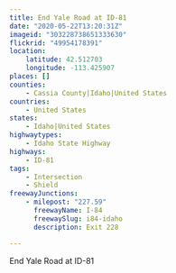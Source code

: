 ```yaml
---
title: End Yale Road at ID-81
date: "2020-05-22T13:20:31Z"
imageid: "303228738651333630"
flickrid: "49954178391"
location:
    latitude: 42.512703
    longitude: -113.425907
places: []
counties:
    - Cassia County|Idaho|United States
countries:
    - United States
states:
    - Idaho|United States
highwaytypes:
    - Idaho State Highway
highways:
    - ID-81
tags:
    - Intersection
    - Shield
freewayJunctions:
    - milepost: "227.59"
      freewayName: I-84
      freewaySlug: i84-idaho
      description: Exit 228

---
```

End Yale Road at ID-81